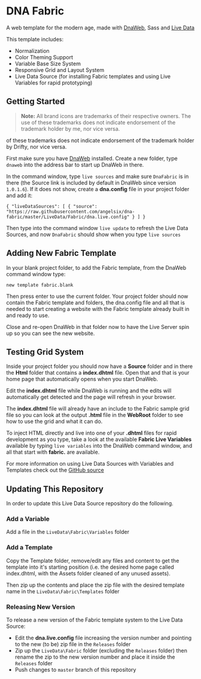 # DNA Fabric

A web template for the modern age, made with [DnaWeb](www.dnaweb.io), Sass and [Live Data](https://github.com/angelsix/dna-web/tree/develop/Source/Dna.Web.Core/LiveData/Source)

This template includes:

- Normalization
- Color Theming Support
- Variable Base Size System
- Responsive Grid and Layout System
- Live Data Source (for installing Fabric templates and using Live Variables for rapid prototyping)

## Getting Started

> **Note:** All brand icons are trademarks of their respective owners. The use of these trademarks does not indicate endorsement of the trademark holder by me, nor vice versa.

 of these trademarks does not indicate endorsement of the trademark 
holder by Drifty, nor vice versa.

First make sure you have [DnaWeb](http://www.dnaweb.io) installed. Create a new folder, type `dnaweb` into the address bar to start up DnaWeb in there.

In the command window, type `live sources` and make sure `DnaFabric` is in there (the Source link is included by default in DnaWeb since version `1.0.1.6`). If it does not show, create a **dna.config** file in your project folder and add it:

```
{ "liveDataSources": [ { "source": "https://raw.githubusercontent.com/angelsix/dna-fabric/master/LiveData/Fabric/dna.live.config" } ] }
```

Then type into the command window `live update` to refresh the Live Data Sources, and now `DnaFabric` should show when you type `live sources`

## Adding New Fabric Template

In your blank project folder, to add the Fabric template, from the DnaWeb command window type:

`new template fabric.blank` 

Then press enter to use the current folder. Your project folder should now contain the Fabric template and folders,  the dna.config file and all that is needed to start creating a website with the Fabric template already built in and ready to use.

Close and re-open DnaWeb in that folder now to have the Live Server spin up so you can see the new website.

## Testing Grid System

Inside your project folder you should now have a **Source** folder and in there the **Html** folder that contains a **index.dhtml** file. Open that and that is your home page that automatically opens when you start DnaWeb.

Edit the **index.dhtml** file while DnaWeb is running and the edits will automatically get detected and the page will refresh in your browser.

The **index.dhtml** file will already have an include to the Fabric sample grid file so you can look at the output **.html** file in the **WebRoot** folder to see how to use the grid and what it can do.

To inject HTML directly and live into one of your **.dhtml** files for rapid development as you type, take a look at the available **Fabric Live Variables** available by typing `live variables` into the DnaWeb command window, and all that start with **fabric.** are available.

For more information on using Live Data Sources with Variables and Templates check out the [GitHub source](https://github.com/angelsix/dna-web/tree/develop/Source/Dna.Web.Core/LiveData/Source)

## Updating This Repository

In order to update this Live Data Source repository do the following.

### Add a Variable

Add a file in the `LiveData\Fabric\Variables` folder

### Add a Template

Copy the Template folder, remove/edit any files and content to get the template into it's starting position (i.e. the desired home page called index.dhtml, with the Assets folder cleaned of any unused assets).

Then zip up the contents and place the zip file with the desired template name in the `LiveData\Fabric\Templates` folder

### Releasing New Version

To release a new version of the Fabric template system to the Live Data Source:

- Edit the **dna.live.config** file increasing the version number and pointing to the new (to be) zip file in the `Releases` folder
- Zip up the `LiveData\Fabric` folder (excluding the `Releases` folder) then rename the zip to the new version number and place it inside the `Releases` folder
- Push changes to `master` branch of this repository